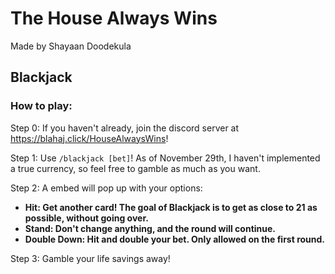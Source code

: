 # The House Always Wins
Made by Shayaan Doodekula 

## Blackjack
### How to play:

Step 0: If you haven't already, join the discord server at https://blahaj.click/HouseAlwaysWins!

Step 1: Use `/blackjack [bet]`! As of November 29th, I haven't implemented a true currency, so feel free to gamble as much as you want.

Step 2: A embed will pop up with your options:
* **Hit: Get another card! The goal of Blackjack is to get as close to 21 as possible, without going over.**
* **Stand: Don't change anything, and the round will continue.**
* **Double Down: Hit and double your bet. Only allowed on the first round.**

Step 3: Gamble your life savings away!
